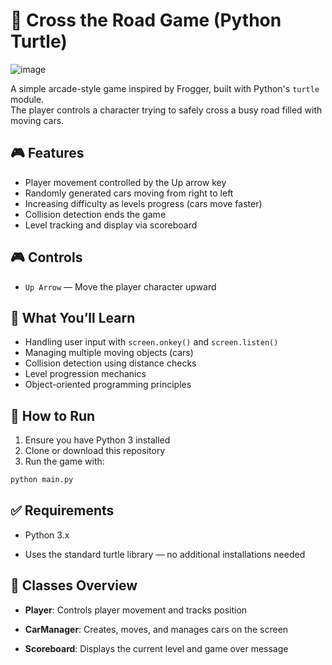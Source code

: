# 🚦 Cross the Road Game (Python Turtle)

![image](https://github.com/user-attachments/assets/f15e2e84-8335-4cc5-a0e8-795770d003a5)

A simple arcade-style game inspired by Frogger, built with Python's `turtle` module.  
The player controls a character trying to safely cross a busy road filled with moving cars.

## 🎮 Features

- Player movement controlled by the Up arrow key  
- Randomly generated cars moving from right to left  
- Increasing difficulty as levels progress (cars move faster)  
- Collision detection ends the game  
- Level tracking and display via scoreboard  

## 🎮 Controls

- `Up Arrow` — Move the player character upward

## 🧠 What You’ll Learn

- Handling user input with `screen.onkey()` and `screen.listen()`  
- Managing multiple moving objects (cars)  
- Collision detection using distance checks  
- Level progression mechanics  
- Object-oriented programming principles

## 🚀 How to Run

1. Ensure you have Python 3 installed  
2. Clone or download this repository  
3. Run the game with:

```bash
python main.py
```
## ✅ Requirements

- Python 3.x

- Uses the standard turtle library — no additional installations needed

## 🧱 Classes Overview

- **Player**: Controls player movement and tracks position

- **CarManager**: Creates, moves, and manages cars on the screen

- **Scoreboard**: Displays the current level and game over message


